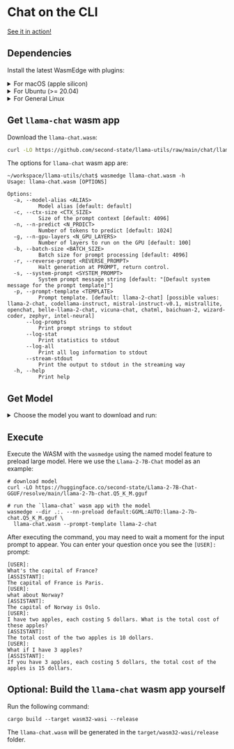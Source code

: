 # Chat on the CLI

[See it in action!](https://x.com/juntao/status/1705588244602114303)

## Dependencies

Install the latest WasmEdge with plugins:

<details> <summary> For macOS (apple silicon) </summary>

```console
# install WasmEdge-0.13.4 with wasi-nn-ggml plugin
curl -sSf https://raw.githubusercontent.com/WasmEdge/WasmEdge/master/utils/install.sh | bash -s -- --plugin wasi_nn-ggml

# Assuming you use zsh (the default shell on macOS), run the following command to activate the environment
source $HOME/.zshenv
```

</details>

<details> <summary> For Ubuntu (>= 20.04) </summary>

```console
# install libopenblas-dev
apt update && apt install -y libopenblas-dev

# install WasmEdge-0.13.4 with wasi-nn-ggml plugin
curl -sSf https://raw.githubusercontent.com/WasmEdge/WasmEdge/master/utils/install.sh | bash -s -- --plugin wasi_nn-ggml

# Assuming you use bash (the default shell on Ubuntu), run the following command to activate the environment
source $HOME/.bashrc
```

</details>

<details> <summary> For General Linux </summary>

```console
# install WasmEdge-0.13.4 with wasi-nn-ggml plugin
curl -sSf https://raw.githubusercontent.com/WasmEdge/WasmEdge/master/utils/install.sh | bash -s -- --plugin wasi_nn-ggml

# Assuming you use bash (the default shell on Ubuntu), run the following command to activate the environment
source $HOME/.bashrc
```

</details>

## Get `llama-chat` wasm app

Download the `llama-chat.wasm`:

```bash
curl -LO https://github.com/second-state/llama-utils/raw/main/chat/llama-chat.wasm
```

The options for `llama-chat` wasm app are:

```console
~/workspace/llama-utils/chat$ wasmedge llama-chat.wasm -h
Usage: llama-chat.wasm [OPTIONS]

Options:
  -a, --model-alias <ALIAS>
          Model alias [default: default]
  -c, --ctx-size <CTX_SIZE>
          Size of the prompt context [default: 4096]
  -n, --n-predict <N_PRDICT>
          Number of tokens to predict [default: 1024]
  -g, --n-gpu-layers <N_GPU_LAYERS>
          Number of layers to run on the GPU [default: 100]
  -b, --batch-size <BATCH_SIZE>
          Batch size for prompt processing [default: 4096]
  -r, --reverse-prompt <REVERSE_PROMPT>
          Halt generation at PROMPT, return control.
  -s, --system-prompt <SYSTEM_PROMPT>
          System prompt message string [default: "[Default system message for the prompt template]"]
  -p, --prompt-template <TEMPLATE>
          Prompt template. [default: llama-2-chat] [possible values: llama-2-chat, codellama-instruct, mistral-instruct-v0.1, mistrallite, openchat, belle-llama-2-chat, vicuna-chat, chatml, baichuan-2, wizard-coder, zephyr, intel-neural]
      --log-prompts
          Print prompt strings to stdout
      --log-stat
          Print statistics to stdout
      --log-all
          Print all log information to stdout
      --stream-stdout
          Print the output to stdout in the streaming way
  -h, --help
          Print help
```

## Get Model

<details> <summary> Choose the model you want to download and run: </summary>

| Models                                                                                                                               | Prompt template       |
|--------------------------------------------------------------------------------------------------------------------------------------|-----------------------|
| Llama-2-7B-Chat ([download here](https://huggingface.co/second-state/Llama-2-7B-Chat-GGUF/resolve/main/llama-2-7b-chat.Q5_K_M.gguf)) | -p llama-2-chat       |
| Llama-2-13B-Chat ([download here](https://huggingface.co/second-state/Llama-2-13B-Chat-GGUF/resolve/main/llama-2-13b-chat.Q5_K_M.gguf))                                                                                                                    | -p llama-2-chat       |
| CodeLlama-13B-Instruct ([download here](https://huggingface.co/second-state/CodeLlama-13B-Instruct-GGUF/resolve/main/codellama-13b-instruct.Q4_0.gguf))      | -p codellama-instruct |
| BELLE-Llama2-13B-Chat ([download here](https://huggingface.co/second-state/BELLE-Llama2-13B-Chat-0.4M-GGUF/resolve/main/BELLE-Llama2-13B-Chat-0.4M-ggml-model-q4_0.gguf)) |     -p belle-llama-2-chat    |
| Mistral-7B-Instruct-v0.1 ([download here](https://huggingface.co/second-state/Mistral-7B-Instruct-v0.1-GGUF/resolve/main/mistral-7b-instruct-v0.1.Q5_K_M.gguf))   |    -p mistral-instruct-v0.1    |
| MistralLite-7B ([download here](https://huggingface.co/second-state/MistralLite-7B-GGUF/resolve/main/mistrallite.Q5_K_M.gguf))  |                 -p mistrallite  |
|  OpenChat-3.5 ([download here](https://huggingface.co/second-state/OpenChat-3.5-GGUF/resolve/main/openchat_3.5.Q5_K_M.gguf))   |                -p openchat -r '<|end_of_turn|>' |
|  Wizard-Vicuna ([download here](https://huggingface.co/second-state/wizard-vicuna-13B-GGUF/resolve/main/wizard-vicuna-13b-ggml-model-q8_0.gguf))   |  -p vicuna-chat |
|  CausalLM-14B ([download here](https://huggingface.co/second-state/CausalLM-14B-GGUF/resolve/main/causallm_14b.Q5_1.gguf))   |  -p chatml |
|  TinyLlama-1.1B-Chat-v0.3 ([download here](https://huggingface.co/second-state/TinyLlama-1.1B-Chat-v0.3-GGUF/resolve/main/tinyllama-1.1b-chat-v0.3.Q5_K_M.gguf))   |  -p chatml |
|  Baichuan2-13B-Chat ([download here](https://huggingface.co/second-state/Baichuan2-13B-Chat-GGUF/resolve/main/Baichuan2-13B-Chat-ggml-model-q4_0.gguf))   | -p baichuan-2 -r '用户:'|
|  Baichuan2-7B-Chat ([download here](https://huggingface.co/second-state/Baichuan2-7B-Chat-GGUF/resolve/main/Baichuan2-13B-Chat-ggml-model-q4_0.gguf))   | -p baichuan-2 -r '用户:'|
|  OpenHermes-2.5-Mistral-7B ([download here](https://huggingface.co/second-state/OpenHermes-2.5-Mistral-7B-GGUF/resolve/main/openhermes-2.5-mistral-7b.Q5_K_M.gguf))   | -p chatml -r '<|im_end|>'|
|  Dolphin-2.2-Yi-34B ([download here](https://huggingface.co/second-state/Dolphin-2.2-Yi-34B-GGUF/resolve/main/dolphin-2.2-yi-34b-ggml-model-q4_0.gguf))   | -p chatml -r '<|im_end|>' -s 'You are a helpful AI assistant'|
|  Dolphin-2.2-Mistral-7B ([download here](https://huggingface.co/second-state/Dolphin-2.2-Mistral-7B-GGUF/resolve/main/dolphin-2.2-mistral-7b-ggml-model-q4_0.gguf))   | -p chatml -r '<|im_end|>'|
|  Dolphin-2.2.1-Mistral-7B ([download here](https://huggingface.co/second-state/Dolphin-2.2.1-Mistral-7B/resolve/main/dolphin-2.2.1-mistral-7b-ggml-model-q4_0.gguf))   | -p chatml -r '<|im_end|>'|
|  Samantha-1.2-Mistral-7B ([download here](https://huggingface.co/second-state/Samantha-1.2-Mistral-7B/resolve/main/samantha-1.2-mistral-7b-ggml-model-q4_0.gguf))   | -p chatml -r '<|im_end|>'|
|  Dolphin-2.1-Mistral-7B ([download here](https://huggingface.co/second-state/Dolphin-2.1-Mistral-7B-GGUF/resolve/main/dolphin-2.1-mistral-7b-ggml-model-q4_0.gguf))   | -p chatml -r '<|im_end|>'|
|  Dolphin-2.0-Mistral-7B ([download here](https://huggingface.co/second-state/Dolphin-2.0-Mistral-7B-GGUF/resolve/main/dolphin-2.1-mistral-7b-ggml-model-q4_0.gguf))   | -p chatml -r '<|im_end|>'|
|  WizardLM-1.0-Uncensored-CodeLlama-34B ([download here](https://huggingface.co/second-state/WizardLM-1.0-Uncensored-CodeLlama-34b/resolve/main/WizardLM-1.0-Uncensored-CodeLlama-34b-ggml-model-q4_0.gguf))   | -p vicuna-chat -s 'You are a helpful AI assistant.' |
|  Samantha-1.11-CodeLlama-34B ([download here](https://huggingface.co/second-state/Samantha-1.11-CodeLlama-34B-GGUF/resolve/main/Samantha-1.11-CodeLlama-34b-ggml-model-q4_0.gguf))   | -p vicuna-chat -s 'You are a helpful AI assistant.' |
|  Samantha-1.11-7B ([download here](https://huggingface.co/second-state/Samantha-1.11-7B-GGUF/resolve/main/Samantha-1.11-7b-ggml-model-q4_0.gguf))   | -p vicuna-chat -s 'You are Samantha, a sentient AI companion.' |
|  WizardCoder-Python-7B-V1.0 ([download here](https://huggingface.co/second-state/WizardCoder-Python-7B-V1.0/resolve/main/WizardCoder-Python-7B-V1.0-ggml-model-q4_0.gguf))   | -p wizard-coder -s 'Below is an instruction that describes a task. Write a response that appropriately completes the request.'  |
|  Zephyr-7B-Alpha ([download here](https://huggingface.co/second-state/Zephyr-7B-Alpha-GGUF/resolve/main/zephyr-7b-alpha.Q5_K_M.gguf))   | -p zephyr -s 'You are a friendly chatbot who always responds in the style of a pirate.' -r '</s>'  |
|  WizardLM-7B-V1.0-Uncensored ([download here](https://huggingface.co/second-state/WizardLM-7B-V1.0-Uncensored-GGUF/resolve/main/wizardlm-7b-v1.0-uncensored.Q5_K_M.gguf))   | -p vicuna-chat -s 'You are a helpful AI assistant.'  |
|  WizardLM-13B-V1.0-Uncensored ([download here](https://huggingface.co/second-state/WizardLM-13B-V1.0-Uncensored-GGUF/resolve/main/wizardlm-7b-v1.0-uncensored.Q5_K_M.gguf))   | -p vicuna-chat -s 'You are a helpful AI assistant.'  |
|  Orca-2-13B ([download here](https://huggingface.co/second-state/Orca-2-13B-GGUF/resolve/main/Orca-2-13b-ggml-model-q4_0.gguf))   | -p chatml -s 'You are Orca, an AI language model created by Microsoft. You are a cautious assistant. You carefully follow instructions. You are helpful and harmless and you follow ethical guidelines and promote positive behavior.'  |
|  Neural-Chat-7B-v3-1 ([download here](https://huggingface.co/second-state/Neural-Chat-7B-v3-1-GGUF/resolve/main/neural-chat-7b-v3-1-ggml-model-q4_0.gguf))   |  -p intel-neural  |
|  Yi-34B-Chat ([download here](https://huggingface.co/second-state/Yi-34B-Chat-GGUF/resolve/main/Yi-34B-Chat-ggml-model-q4_0.gguf))   |  -p chatml -r '<|im_end|>'  |
|  Starling-LM-7B-alpha ([download here](https://huggingface.co/second-state/Starling-LM-7B-alpha-GGUF/resolve/main/starling-lm-7b-alpha.Q5_K_M.gguf))   |  -p openchat -r '<|end_of_turn|>'  |

</details>

## Execute

Execute the WASM with the `wasmedge` using the named model feature to preload large model. Here we use the `Llama-2-7B-Chat` model as an example:

```console
# download model
curl -LO https://huggingface.co/second-state/Llama-2-7B-Chat-GGUF/resolve/main/llama-2-7b-chat.Q5_K_M.gguf

# run the `llama-chat` wasm app with the model
wasmedge --dir .:. --nn-preload default:GGML:AUTO:llama-2-7b-chat.Q5_K_M.gguf \
  llama-chat.wasm --prompt-template llama-2-chat
```

After executing the command, you may need to wait a moment for the input prompt to appear.
You can enter your question once you see the `[USER]:` prompt:

```console
[USER]:
What's the capital of France?
[ASSISTANT]:
The capital of France is Paris.
[USER]:
what about Norway?
[ASSISTANT]:
The capital of Norway is Oslo.
[USER]:
I have two apples, each costing 5 dollars. What is the total cost of these apples?
[ASSISTANT]:
The total cost of the two apples is 10 dollars.
[USER]:
What if I have 3 apples?
[ASSISTANT]:
If you have 3 apples, each costing 5 dollars, the total cost of the apples is 15 dollars.
```

## Optional: Build the `llama-chat` wasm app yourself

Run the following command:

```console
cargo build --target wasm32-wasi --release
```

The `llama-chat.wasm` will be generated in the `target/wasm32-wasi/release` folder.
